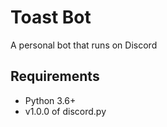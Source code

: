 # Toast Bot
A personal bot that runs on Discord

## Requirements
- Python 3.6+
- v1.0.0 of discord.py
